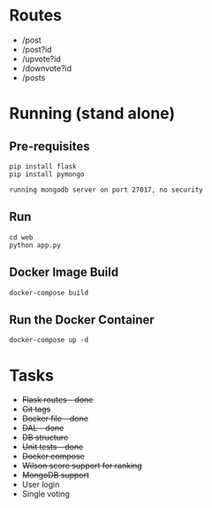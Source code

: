 # Routes

* /post
* /post?id
* /upvote?id
* /downvote?id
* /posts

# Running (stand alone)

## Pre-requisites

    pip install flask
    pip install pymongo   
    
    running mongodb server on port 27017, no security

## Run

    cd web
    python app.py 
    
## Docker Image Build

    docker-compose build
   
## Run the Docker Container

    docker-compose up -d
    
# Tasks

* ~~Flask routes - done~~
* ~~Git tags~~
* ~~Docker file - done~~
* ~~DAL - done~~
* ~~DB structure~~
* ~~Unit tests - done~~
* ~~Docker compose~~
* ~~Wilson score support for ranking~~
* ~~MongoDB support~~
* User login
* Single voting
  